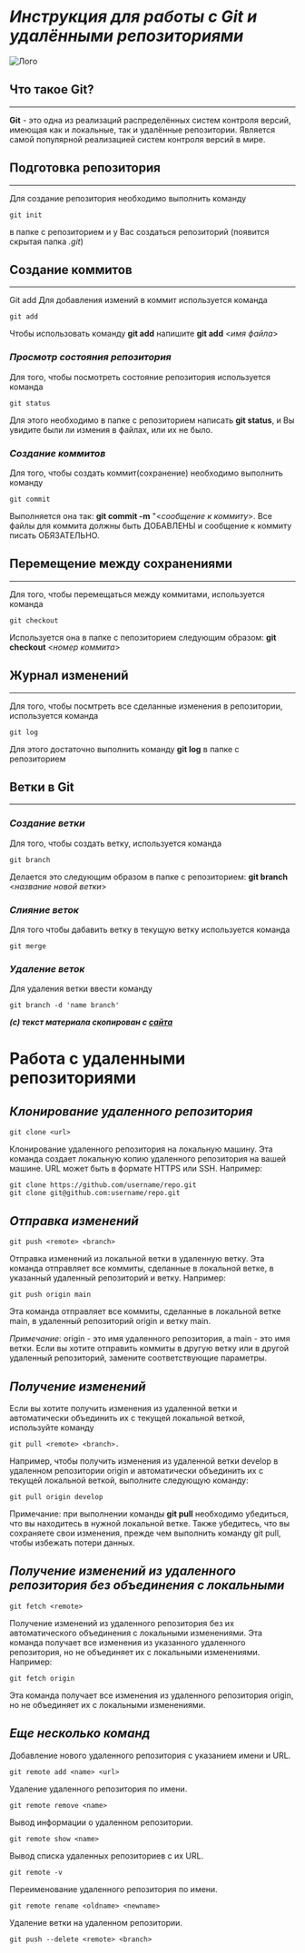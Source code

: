 # ***Инструкция для работы с Git и удалёнными репозиториями***
![Лого][1]

## **Что такое Git?**
---
**Git** - это одна из реализаций распределённых систем контроля версий, имеющая как и локальные, так и удалённые репозитории. Является самой популярной реализацией систем контроля версий в мире.

## **Подготовка репозитория**
---
Для создание репозитория необходимо выполнить команду 

    git init
в папке с репозиторием и у Вас создаться репозиторий (появится скрытая папка *.git*)

## **Создание коммитов**
---
Git add
Для добавления измений в коммит используется команда 

    git add
Чтобы использовать команду **git add** напишите **git add** <*имя файла*>

### *Просмотр состояния репозитория*
Для того, чтобы посмотреть состояние репозитория используется команда 

    git status
Для этого необходимо в папке с репозиторием написать **git status**, и Вы увидите были ли измения в файлах, или их не было.

### *Создание коммитов*
Для того, чтобы создать коммит(сохранение) необходимо выполнить команду 

    git commit
Выполняется она так: **git commit -m** "<*сообщение к коммиту*>. Все файлы для коммита должны быть ДОБАВЛЕНЫ и сообщение к коммиту писать ОБЯЗАТЕЛЬНО.

## **Перемещение между сохранениями**
---
Для того, чтобы перемещаться между коммитами, используется команда 

    git checkout
Используется она в папке с пепозиторием следующим образом: **git checkout** <*номер коммита*>

## **Журнал изменений**
---
Для того, чтобы посмтреть все сделанные изменения в репозитории, используется команда 

    git log
Для этого достаточно выполнить команду **git log** в папке с репозиторием

## **Ветки в Git**
---
### *Создание ветки*
Для того, чтобы создать ветку, используется команда 

    git branch
Делается это следующим образом в папке с репозиторием: **git branch** <*название новой ветки*>

### *Слияние веток*
Для того чтобы дабавить ветку в текущую ветку используется команда 
    
    git merge

### *Удаление веток*
Для удаления ветки ввести команду 

    git branch -d 'name branch'

***(c) текст материала скопирован с [сайта][2]***

# Работа с удаленными репозиториями

## *Клонирование удаленного репозитория*

    git clone <url>
Клонирование удаленного репозитория на локальную машину. Эта команда создает локальную копию удаленного репозитория на вашей машине. URL может быть в формате HTTPS или SSH. Например:

    git clone https://github.com/username/repo.git
    git clone git@github.com:username/repo.git


## *Отправка изменений*

    git push <remote> <branch>
Отправка изменений из локальной ветки в удаленную ветку. Эта команда отправляет все коммиты, сделанные в локальной ветке, в указанный удаленный репозиторий и ветку. Например:

    git push origin main
Эта команда отправляет все коммиты, сделанные в локальной ветке main, в удаленный репозиторий origin и ветку main.

*Примечание*: origin - это имя удаленного репозитория, а main - это имя ветки. Если вы хотите отправить коммиты в другую ветку или в другой удаленный репозиторий, замените соответствующие параметры.

## *Получение изменений*
Если вы хотите получить изменения из удаленной ветки и автоматически объединить их с текущей локальной веткой, используйте команду 

    git pull <remote> <branch>. 
    
Например, чтобы получить изменения из удаленной ветки develop в удаленном репозитории origin и автоматически объединить их с текущей локальной веткой, выполните следующую команду:

    git pull origin develop
    
Примечание: при выполнении команды **git pull** необходимо убедиться, что вы находитесь в нужной локальной ветке. Также убедитесь, что вы сохраняете свои изменения, прежде чем выполнить команду git pull, чтобы избежать потери данных.

## *Получение изменений из удаленного репозитория без объединения с локальными*

    git fetch <remote>
Получение изменений из удаленного репозитория без их автоматического объединения с локальными изменениями. Эта команда получает все изменения из указанного удаленного репозитория, но не объединяет их с локальными изменениями. Например:

    git fetch origin
Эта команда получает все изменения из удаленного репозитория origin, но не объединяет их с локальными изменениями.

## *Еще несколько команд*
Добавление нового удаленного репозитория с указанием имени и URL.
    
    git remote add <name> <url> 
Удаление удаленного репозитория по имени.

    git remote remove <name> 
Вывод информации о удаленном репозитории.

    git remote show <name>
Вывод списка удаленных репозиториев с их URL.
    
    git remote -v 
Переименование удаленного репозитория по имени.

    git remote rename <oldname> <newname>
Удаление ветки на удаленном репозитории.

    git push --delete <remote> <branch>


[1]: https://kadvarus.com/wp-content/uploads/2022/09/git-100x100.jpeg
[2]: https://github.com/oleggolen/seminar-13-12-2021